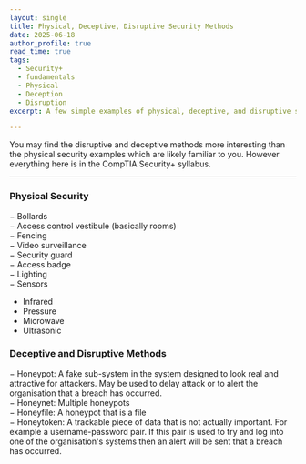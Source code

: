 ```yaml
---
layout: single
title: Physical, Deceptive, Disruptive Security Methods
date: 2025-06-18
author_profile: true
read_time: true
tags:
  - Security+
  - fundamentals
  - Physical
  - Deception
  - Disruption
excerpt: A few simple examples of physical, deceptive, and disruptive security methods

---
```

You may find the disruptive and deceptive methods more interesting than the physical security examples which are likely familiar to you. However everything here is in the CompTIA Security+ syllabus.

---

### Physical Security

− Bollards <br>
− Access control vestibule (basically rooms) <br>
− Fencing <br>
− Video surveillance <br>
− Security guard <br>
− Access badge <br>
− Lighting <br>
− Sensors
- Infrared <br>
- Pressure <br>
- Microwave <br>
- Ultrasonic <br>

### Deceptive and Disruptive Methods

− Honeypot: A fake sub-system in the system designed to look real and attractive for attackers. May be used to delay attack or to alert the organisation that a breach has occurred. <br>
− Honeynet: Multiple honeypots <br>
− Honeyfile: A honeypot that is a file <br>
− Honeytoken: A trackable piece of data that is not actually important. For example a username-password pair. If this pair is used to try and log into one of the organisation's systems then an alert will be sent that a breach has occurred. 

